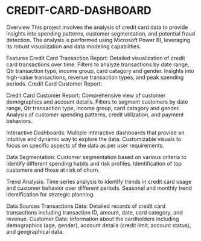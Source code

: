 # CREDIT-CARD-DASHBOARD
Overview
This project involves the analysis of credit card data to provide insights into spending patterns, customer segmentation, and potential fraud detection. The analysis is performed using Microsoft Power BI, leveraging its robust visualization and data modeling capabilities.

Features
Credit Card Transaction Report:
Detailed visualization of credit card transactions over time.
Filters to analyze transactions by date range, Qtr transaction type, income group, card catagory and gender.
Insights into high-value transactions, revenue transaction types, and peak spending periods.
Credit Card Customer Report:

Credit Card Customer Report:
Comprehensive view of customer demographics and account details.
Filters to segment customers by date range, Qtr transaction type, income group, card catagory and gender.
Analysis of customer spending patterns, credit utilization, and payment behaviors.

Interactive Dashboards:
Multiple interactive dashboards that provide an intuitive and dynamic way to explore the data.
Customizable visuals to focus on specific aspects of the data as per user requirements.

Data Segmentation:
Customer segmentation based on various criteria to identify different spending habits and risk profiles.
Identification of top customers and those at risk of churn.

Trend Analysis:
Time series analysis to identify trends in credit card usage and customer behavior over different periods.
Seasonal and monthly trend identification for strategic planning.

Data Sources
Transactions Data: Detailed records of credit card transactions including transaction ID, amount, date, card category, and revenue.
Customer Data: Information about the cardholders including demographics (age, gender), account details (credit limit, account status), and geographical data.

